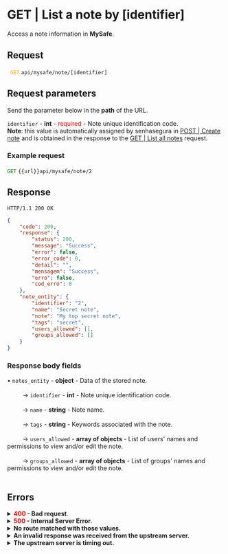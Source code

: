 # GET | List a note by [identifier]

Access a note information in **MySafe**.



## Request


 <code><span style="color:orange"> GET</code></span> `api/mysafe/note/[identifier]`


## Request parameters
Send the parameter below in the <b>path</b> of the URL.

<summary><code>identifier</code> - <b>int</b> - <span style="color:red">required</span> - Note unique identification code.</summary>
<b>Note</b>: this value is automatically assigned by senhasegura in <a href="/v3-33/docs/api-post-create-note">POST | Create note</a> and is obtained in the response to the <a href="/v3-33/docs/pt/api-get-list-all-notes">GET | List all notes</a> request.


  ### Example request

<code><span style="color:green">GET</code></span> `{{url}}api/mysafe/note/2`
  
  
  
  ## Response

 ```
HTTP/1.1 200 OK 
```
```json
{
    "code": 200,
    "response": {
        "status": 200,
        "message": "Success",
        "error": false,
        "error_code": 0,
        "detail": "",
        "mensagem": "Success",
        "erro": false,
        "cod_erro": 0
    },
    "note_entity": {
        "identifier": "2",
        "name": "Secret note",
        "note": "My top secret note",
        "tags": "secret",
        "users_allowed": [],
        "groups_allowed": []
    }
}
```

### Response body fields

    
<summary>&#8226; <code>notes_entity</code> - <b>object</b> - Data of the stored note.</summary>

<br>
<summary>&nbsp;&emsp;&emsp;&nbsp;→ <code>identifier</code> - <b>int</b> - Note unique identification code.</summary>
    
<br>
<summary>&nbsp;&emsp;&emsp;&nbsp;→ <code>name</code> - <b>string</b> - Note name.</summary>

<br>
<summary>&nbsp;&emsp;&emsp;&nbsp;→ <code>tags</code> - <b>string</b> - Keywords associated with the note.</summary>

<br>
<summary>&nbsp;&emsp;&emsp;&nbsp;→ <code>users_allowed</code> - <b>array of objects</b> - List of users' names and permissions to view and/or edit the note.</summary>
 
 
<br>   
<summary>&nbsp;&emsp;&emsp;&nbsp;→ <code>groups_allowed</code> - <b>array of objects</b> - List of groups' names and permissions to view and/or edit the note.</summary>
 
<br>   



 
 ## Errors
 
<details>
<summary><b><span style="color:red">400</span> - Bad request</b>.</summary>

***
    
<b>Message: "1006 User does not have access"</b><br>

<p><b>Possible cause</b>: user doesn't have access to this note.<br>
    
 ***    
<b>Message: "1010: Unexpected identifier type"</b><br>

<p><b>Possible cause</b>: URL not recognized.<br>
 <b>Solution</b>: check the URL and resend the request .</p>
          
    
 ***
</details>
<details>
<summary><b><span style="color:red">500</span> - Internal Server Error</b>.</summary>

***
    
***
<b>Message: "Unexpected error."</b><br>
<p><b>Possible cause</b>: the error is on the senhasegura server.<br>
<b>Solution</b>: contact the support team for more information.</p>

***
</details>

<details>
<summary><b>No route matched with those values.</b></summary>

***
<b>Message: "No route matched with those values."</b>
<p><b>Possible causes</b>: failure in your application's authentication with the senhasegura server or incorrect URL.<br>
<b>Solution</b>: check the authentication parameters such as <code>Access Token URL</code>, <code>Client ID</code>, and <code>Client Secret</code> and request a new access token or check and correct the URL.</p>

***
</details>

<details>
<summary><b>An invalid response was received from the upstream server.</b></summary>

***
<b>Message: "An invalid response was received from the upstream server."</b>
<p><b>Possible cause</b>: the upstream server may be taking too long to respond, leading to a timeout error interpreted as an invalid response by the proxy/gateway server.<br>
<b>Solution</b>: check the connectivity between the request origin and the senhasegura server.</p>

***
</details>

<details>
<summary><b>The upstream server is timing out.</b></summary>

***
<b>Message: "The upstream server is timing out."</b>
<p><b>Possible cause</b>: the request timed out.<br>
<b>Solution</b>: check the connectivity between the request origin and the senhasegura server.</p>

***
</details>
     
     